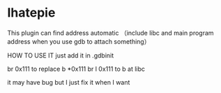 # Ihatepie
This plugin can find address automatic （include libc and main program address when you use gdb to attach something）



HOW TO USE IT
   just add it in .gdbinit


br 0x111  to replace b *0x111
br l 0x111 to b at libc 

it may have bug but I just fix it when I want 
